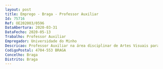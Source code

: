 ```yaml
--- 
layout: post
title: Emprego - Braga - Professor Auxiliar
Id: 75716
Ref: OE202003/0596
DataAbertura: 2020-03-31
DataFecho: 2020-05-13
Trabalho: Professor Auxiliar
Empregador: Universidade do Minho
Descricao: Professor Auxiliar na área disciplinar de Artes Visuais para a lecionação, preferencialmente, das unidades curriculares de Tecnologia I, Tecnologia III, Atelier III, Geometria II, lecionadas no curso de licenciatura de Artes Visuais da Escola de Arquitetura
CodigoPostal: 4704-553 BRAGA
Concelho: Braga
Distrito: Braga
--- 
```

